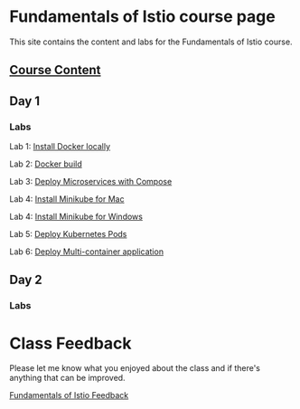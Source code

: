 # Fundamentals of Istio course page 

This site contains the content and labs for the Fundamentals of Istio course. 


## [Course Content](http://bit.ly/fun-istio-slides)

## Day 1 

### Labs

Lab 1: [Install Docker locally](labs/01-docker-daemon)

Lab 2: [Docker build](labs/02-docker-build/)   

Lab 3: [Deploy Microservices with Compose](labs/03-compose) 

Lab 4: [Install Minikube for Mac](labs/04-minikube-mac)

Lab 4: [Install Minikube for Windows](labs/04-minikube-win)

Lab 5: [Deploy Kubernetes Pods](labs/05-pods)

Lab 6: [Deploy Multi-container application](labs/06-multi)

## Day 2

### Labs 

# Class Feedback

Please let me know what you enjoyed about the class and if there's anything that can be improved. 

[Fundamentals of Istio Feedback](http://www.metricsthatmatter.com/student/evaluation.asp?k=16324&i=VC00431505)

